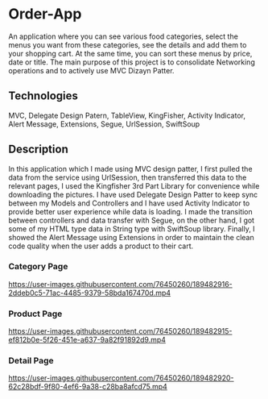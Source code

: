 # Order-App
An application where you can see various food categories, select the menus you want from these categories, see the details and add them to your shopping cart. At the same time, you can sort these menus by price, date or title.
The main purpose of this project is to consolidate Networking operations and to actively use MVC Dizayn Patter.

## Technologies
MVC,
Delegate Design Patern,
TableView,
KingFisher,
Activity Indicator,
Alert Message,
Extensions,
Segue,
UrlSession,
SwiftSoup

## Description
In this application which I made using MVC design patter, I first pulled the data from the service using UrlSession, then transferred this data to the relevant pages, I used the Kingfisher 3rd Part Library for convenience while downloading the pictures. I have used Delegate Design Patter to keep sync between my Models and Controllers and I have used Activity Indicator to provide better user experience while data is loading. I made the transition between controllers and data transfer with Segue, on the other hand, I got some of my HTML type data in String type with SwiftSoup library. Finally, I showed the Alert Message using Extensions in order to maintain the clean code quality when the user adds a product to their cart.

### Category Page
https://user-images.githubusercontent.com/76450260/189482916-2ddeb0c5-71ac-4485-9379-58bda167470d.mp4

### Product Page
https://user-images.githubusercontent.com/76450260/189482915-ef812b0e-5f26-451e-a637-9a82f91892d9.mp4

### Detail Page
https://user-images.githubusercontent.com/76450260/189482920-62c28bdf-9f80-4ef6-9a38-c28ba8afcd75.mp4

